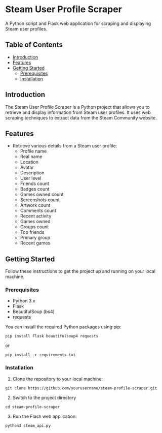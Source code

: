 # Steam User Profile Scraper

A Python script and Flask web application for scraping and displaying Steam user profiles.

## Table of Contents

- [Introduction](#introduction)
- [Features](#features)
- [Getting Started](#getting-started)
  - [Prerequisites](#prerequisites)
  - [Installation](#installation)
<!-- - [Usage](#usage)
- [Development](#development)
- [Deployment](#deployment)
- [Contributing](#contributing)
- [License](#license) -->

## Introduction

The Steam User Profile Scraper is a Python project that allows you to retrieve and display information from Steam user profiles. It uses web scraping techniques to extract data from the Steam Community website.

## Features

- Retrieve various details from a Steam user profile:
  - Profile name
  - Real name
  - Location
  - Avatar
  - Description
  - User level
  - Friends count
  - Badges count
  - Games owned count
  - Screenshots count
  - Artwork count
  - Comments count
  - Recent activity
  - Games owned
  - Groups count
  - Top friends
  - Primary group
  - Recent games

## Getting Started

Follow these instructions to get the project up and running on your local machine.

### Prerequisites

- Python 3.x
- Flask
- BeautifulSoup (bs4)
- requests

You can install the required Python packages using pip:

`pip install Flask beautifulsoup4 requests`

or

`pip install -r requirements.txt`


### Installation

1. Clone the repository to your local machine:

`git clone https://github.com/yourusername/steam-profile-scraper.git`

2. Switch to the project directory

`cd steam-profile-scraper`

3. Run the Flash web application:

`python3 steam_api.py`